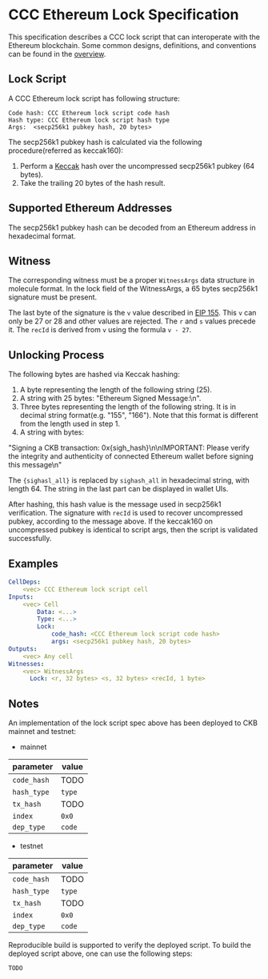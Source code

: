 # CCC Ethereum Lock Specification
This specification describes a CCC lock script that can interoperate with the
Ethereum blockchain. Some common designs, definitions, and conventions can be found
in the [overview](./overview.md).

## Lock Script
A CCC Ethereum lock script has following structure:
```
Code hash: CCC Ethereum lock script code hash
Hash type: CCC Ethereum lock script hash type
Args:  <secp256k1 pubkey hash, 20 bytes>
```

The secp256k1 pubkey hash is calculated via the following procedure(referred as keccak160):

1. Perform a [Keccak](https://github.com/ethereum/eth-hash) hash over the uncompressed secp256k1 pubkey (64 bytes).
2. Take the trailing 20 bytes of the hash result.


## Supported Ethereum Addresses

The secp256k1 pubkey hash can be decoded from an Ethereum address in hexadecimal format.


## Witness
The corresponding witness must be a proper `WitnessArgs` data structure in
molecule format. In the lock field of the WitnessArgs, a 65 bytes secp256k1
signature must be present.

The last byte of the signature is the `v` value described in [EIP
155](https://eips.ethereum.org/EIPS/eip-155). This `v` can only be 27 or 28 and
other values are rejected. The `r` and `s` values precede it. The `recId` is
derived from `v` using the formula `v - 27`.

## Unlocking Process
The following bytes are hashed via Keccak hashing:

1. A byte representing the length of the following string (25).
2. A string with 25 bytes: "Ethereum Signed Message:\n".
3. Three bytes representing the length of the following string. It is in decimal
   string format(e.g. "155", "166"). Note that this format is different from the
   length used in step 1.
4. A string with bytes:

"Signing a CKB transaction: 0x{sigh_hash}\n\nIMPORTANT: Please verify the integrity and authenticity of connected Ethereum wallet before signing this message\n"

The `{sighasl_all}` is replaced by `sighash_all` in hexadecimal string, with length 64. The
string in the last part can be displayed in wallet UIs.

After hashing, this hash value is the message used in secp256k1 verification.
The signature with `recId` is used to recover uncompressed pubkey, according to
the message above. If the keccak160 on uncompressed pubkey is identical to
script args, then the script is validated successfully.

## Examples

```yaml
CellDeps:
    <vec> CCC Ethereum lock script cell
Inputs:
    <vec> Cell
        Data: <...>
        Type: <...>
        Lock:
            code_hash: <CCC Ethereum lock script code hash>
            args: <secp256k1 pubkey hash, 20 bytes>
Outputs:
    <vec> Any cell
Witnesses:
    <vec> WitnessArgs
      Lock: <r, 32 bytes> <s, 32 bytes> <recId, 1 byte> 
```



## Notes

An implementation of the lock script spec above has been deployed to CKB mainnet and testnet:

- mainnet

| parameter   | value                                                                |
| ----------- | -------------------------------------------------------------------- |
| `code_hash` | TODO   |
| `hash_type` | `type`                                                               |
| `tx_hash`   | TODO   |
| `index`     | `0x0`                                                                |
| `dep_type`  | `code`                                                               |

- testnet

| parameter   | value                                                                |
| ----------- | -------------------------------------------------------------------- |
| `code_hash` | TODO   |
| `hash_type` | `type`                                                               |
| `tx_hash`   | TODO   |
| `index`     | `0x0`                                                                |
| `dep_type`  | `code`                                                               |

Reproducible build is supported to verify the deployed script. To build the
deployed script above, one can use the following steps:

```bash
TODO
```

